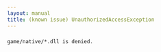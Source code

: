 ```yaml
---
layout: manual
title: (known issue) UnauthorizedAccessException
---
```


### 
```
game/native/*.dll is denied.
```

